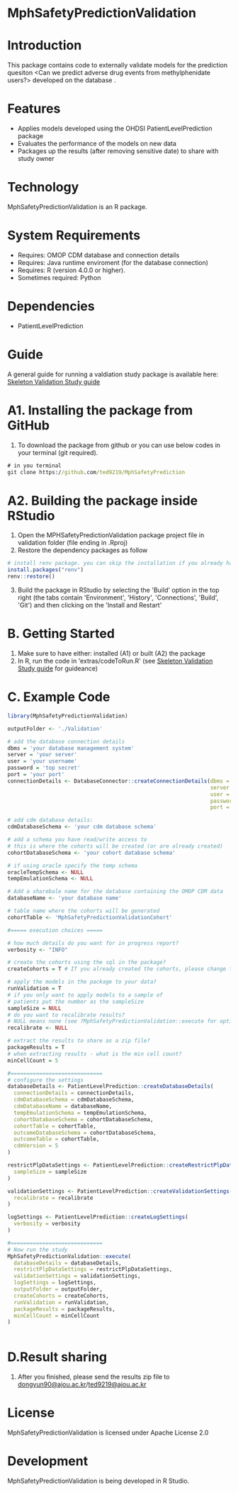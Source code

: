 MphSafetyPredictionValidation
======================

Introduction
============
This package contains code to externally validate models for the prediction quesiton <Can we predict adverse drug events from methylphenidate users?> developed on the database <add database>.

Features
========
  - Applies models developed using the OHDSI PatientLevelPrediction package
  - Evaluates the performance of the models on new data
  - Packages up the results (after removing sensitive date) to share with study owner

Technology
==========
  MphSafetyPredictionValidation is an R package.

System Requirements
===================
  * Requires: OMOP CDM database and connection details
  * Requires: Java runtime enviroment (for the database connection)
  * Requires: R (version 4.0.0 or higher).
  * Sometimes required: Python 

Dependencies
============
  * PatientLevelPrediction
  
Guide
============
A general guide for running a valdiation study package is available here: [Skeleton Validation Study guide](https://github.com/OHDSI/MphSafetyPredictionValidation/tree/main/inst/doc/UsingSkeletonValidationPackage.pdf)
  
  
A1. Installing the package from GitHub
===============
  1. To download the package from github or you can use below codes in your terminal (git required).
```cmd
# in you terminal
git clone https://github.com/ted9219/MphSafetyPrediction
```

A2. Building the package inside RStudio
===============
  1. Open the MPHSafetyPredictionValidation package project file in validation folder (file ending in .Rproj) 
  2. Restore the dependency packages as follow
  
  ```r
  # install renv package. you can skip the installation if you already have installed it. 
  install.packages("renv")
  renv::restore() 
  ```
  3. Build the package in RStudio by selecting the 'Build' option in the top right (the tabs contain  'Environment', 'History', 'Connections', 'Build', 'Git') and then clicking on the 'Install and Restart'

B. Getting Started
===============
  1. Make sure to have either: installed (A1) or built (A2) the package 
  2. In R, run the code in 'extras/codeToRun.R' (see [Skeleton Validation Study guide](https://github.com/ted9219/MphSafetyPrediction/tree/main/validation/inst/doc/UsingSkeletonValidationPackage.pdf) for guideance)


C. Example Code
===============
```r
library(MphSafetyPredictionValidation)

outputFolder <- './Validation'

# add the database connection details
dbms = 'your database management system'
server = 'your server'
user = 'your username'
password = 'top secret'
port = 'your port'
connectionDetails <- DatabaseConnector::createConnectionDetails(dbms = dbms,
                                                                server = server,
                                                                user = user,
                                                                password = pw,
                                                                port = port)

# add cdm database details:
cdmDatabaseSchema <- 'your cdm database schema'

# add a schema you have read/write access to
# this is where the cohorts will be created (or are already created)
cohortDatabaseSchema <- 'your cohort database schema'

# if using oracle specify the temp schema
oracleTempSchema <- NULL
tempEmulationSchema <- NULL

# Add a sharebale name for the database containing the OMOP CDM data
databaseName <- 'your database name'

# table name where the cohorts will be generated
cohortTable <- 'MphSafetyPredictionValidationCohort'

#===== execution choices =====

# how much details do you want for in progress report?
verbosity <- "INFO"

# create the cohorts using the sql in the package?
createCohorts = T # If you already created the cohorts, please change to FALSE.

# apply the models in the package to your data?
runValidation = T
# if you only want to apply models to a sample of
# patients put the number as the sampleSize
sampleSize = NULL
# do you want to recalibrate results?
# NULL means none (see ?MphSafetyPredictionValidation::execute for options)
recalibrate <- NULL

# extract the results to share as a zip file?
packageResults = T
# when extracting results - what is the min cell count?
minCellCount = 5

#=============================
# configure the settings
databaseDetails <- PatientLevelPrediction::createDatabaseDetails(
  connectionDetails = connectionDetails,
  cdmDatabaseSchema = cdmDatabaseSchema,
  cdmDatabaseName = databaseName,
  tempEmulationSchema = tempEmulationSchema,
  cohortDatabaseSchema = cohortDatabaseSchema,
  cohortTable = cohortTable,
  outcomeDatabaseSchema = cohortDatabaseSchema,
  outcomeTable = cohortTable,
  cdmVersion = 5
)

restrictPlpDataSettings <- PatientLevelPrediction::createRestrictPlpDataSettings(
  sampleSize = sampleSize
)

validationSettings <- PatientLevelPrediction::createValidationSettings(
  recalibrate = recalibrate
)

logSettings <- PatientLevelPrediction::createLogSettings(
  verbosity = verbosity
)

#=============================
# Now run the study
MphSafetyPredictionValidation::execute(
  databaseDetails = databaseDetails,
  restrictPlpDataSettings = restrictPlpDataSettings,
  validationSettings = validationSettings,
  logSettings = logSettings,
  outputFolder = outputFolder,
  createCohorts = createCohorts,
  runValidation = runValidation,
  packageResults = packageResults,
  minCellCount = minCellCount
)
                 
```

D.Result sharing
===============
  1. After you finished, please send the results zip file to dongyun90@ajou.ac.kr/ted9219@ajou.ac.kr

License
=======
  MphSafetyPredictionValidation is licensed under Apache License 2.0

Development
===========
  MphSafetyPredictionValidation is being developed in R Studio.
